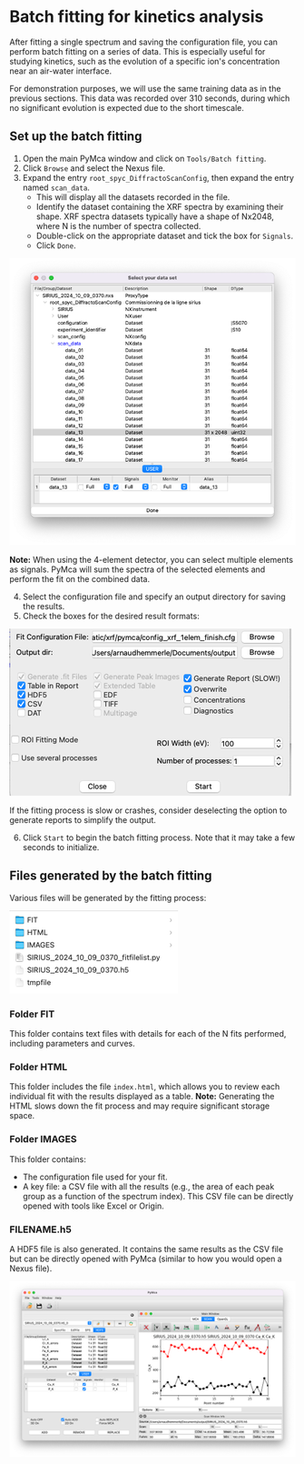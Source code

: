 # Batch fitting for kinetics analysis

After fitting a single spectrum and saving the configuration file, you can perform batch fitting on a series of data. This is especially useful for studying kinetics, such as the evolution of a specific ion's concentration near an air-water interface.

For demonstration purposes, we will use the same training data as in the previous sections. This data was recorded over 310 seconds, during which no significant evolution is expected due to the short timescale.

## Set up the batch fitting

1. Open the main PyMca window and click on `Tools/Batch fitting`.
2. Click `Browse` and select the Nexus file.
3. Expand the entry `root_spyc_DiffractoScanConfig`, then expand the entry named `scan_data`.
   - This will display all the datasets recorded in the file.
   - Identify the dataset containing the XRF spectra by examining their shape. XRF spectra datasets typically have a shape of Nx2048, where N is the number of spectra collected.
   - Double-click on the appropriate dataset and tick the box for `Signals`.
   - Click `Done`.

![](images/kinetics-dataset.png)

**Note:** When using the 4-element detector, you can select multiple elements as signals. PyMca will sum the spectra of the selected elements and perform the fit on the combined data.

4. Select the configuration file and specify an output directory for saving the results.
5. Check the boxes for the desired result formats:

![](images/kinetics-output-selection.png)

If the fitting process is slow or crashes, consider deselecting the option to generate reports to simplify the output.

6. Click `Start` to begin the batch fitting process. Note that it may take a few seconds to initialize.

## Files generated by the batch fitting

Various files will be generated by the fitting process:

![](images/kinetics-files.png)

### Folder FIT

This folder contains text files with details for each of the N fits performed, including parameters and curves.

### Folder HTML

This folder includes the file `index.html`, which allows you to review each individual fit with the results displayed as a table. **Note:** Generating the HTML slows down the fit process and may require significant storage space.

### Folder IMAGES

This folder contains:
- The configuration file used for your fit.
- A key file: a CSV file with all the results (e.g., the area of each peak group as a function of the spectrum index). This CSV file can be directly opened with tools like Excel or Origin.

### FILENAME.h5

A HDF5 file is also generated. It contains the same results as the CSV file but can be directly opened with PyMca (similar to how you would open a Nexus file).

![](images/kinetics-hdf5.png)

